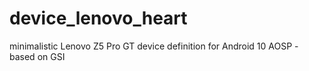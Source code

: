 # device_lenovo_heart
minimalistic Lenovo Z5 Pro GT device definition for Android 10 AOSP - based on GSI
